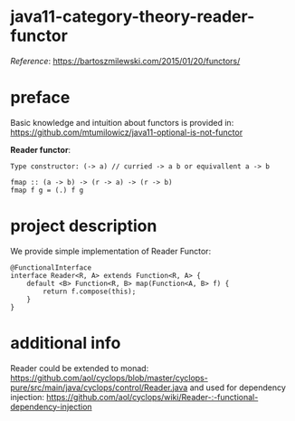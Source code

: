 # java11-category-theory-reader-functor
_Reference_: https://bartoszmilewski.com/2015/01/20/functors/

# preface
Basic knowledge and intuition about functors is provided in: 
https://github.com/mtumilowicz/java11-optional-is-not-functor

**Reader functor**:
```
Type constructor: (-> a) // curried -> a b or equivallent a -> b

fmap :: (a -> b) -> (r -> a) -> (r -> b)
fmap f g = (.) f g
```

# project description
We provide simple implementation of Reader Functor:
```
@FunctionalInterface
interface Reader<R, A> extends Function<R, A> {
    default <B> Function<R, B> map(Function<A, B> f) {
        return f.compose(this);
    }
}

``` 

# additional info
Reader could be extended to monad: 
https://github.com/aol/cyclops/blob/master/cyclops-pure/src/main/java/cyclops/control/Reader.java
and used for dependency injection: 
https://github.com/aol/cyclops/wiki/Reader-:-functional-dependency-injection